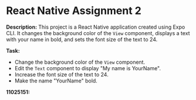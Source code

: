 # React Native Assignment 2

**Description:**
This project is a React Native application created using Expo CLI. It changes the background color of the `View` component, displays a text with your name in bold, and sets the font size of the text to 24.

**Task:**
- Change the background color of the `View` component.
- Edit the `Text` component to display "My name is YourName".
- Increase the font size of the text to 24.
- Make the name "YourName" bold.

**11025151:**


